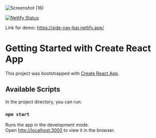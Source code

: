 ![Screenshot (16)](https://user-images.githubusercontent.com/34643600/120682042-a1f34280-c4b9-11eb-8083-78d982fdc60a.jpg)



[![Netlify Status](https://api.netlify.com/api/v1/badges/a44817af-c765-4738-9390-945f1b21c2f4/deploy-status)](https://app.netlify.com/sites/side-nav-bar/deploys)

Link for demo: https://side-nav-bar.netlify.app/

# Getting Started with Create React App

This project was bootstrapped with [Create React App](https://github.com/facebook/create-react-app).

## Available Scripts

In the project directory, you can run:

### `npm start`

Runs the app in the development mode.\
Open [http://localhost:3000](http://localhost:3000) to view it in the browser.

